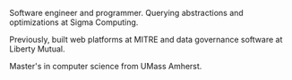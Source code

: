 Software engineer and programmer.
Querying abstractions and optimizations at Sigma Computing.

Previously, built web platforms at MITRE and data governance software at Liberty Mutual.

Master's in computer science from UMass Amherst.
